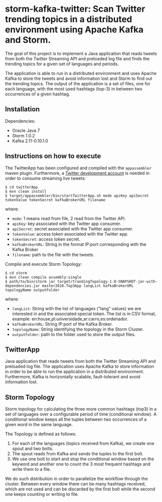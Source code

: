 # storm-kafka-twitter: Scan Twitter trending topics in a distributed environment using Apache Kafka and Storm.

The goal of this project is to implement a Java application that reads tweets from both the Twitter Streaming API and preloaded log file and finds the trending topics for a given set of languages and periods. 

The application is able to run in a distributed environment and uses Apache Kafka to store the tweets and avoid information lost and Storm to find out the trending topics. The output of the application is a set of files, one for each language, with the most used hashtags (top-3) in between two occurrences of a given hashtag.

Installation
----------- 
Dependencies:

* Oracle Java 7
* Storm 1.0.2
* Kafka 2.11-0.10.1.0

Instructions on how to execute
----------- 
The TwitterApp has been configured and compiled with the ````appassembler```` maven plugin. Furthermore, a [Twitter development account](https://apps.twitter.com/) is needed in order to consume streaming live tweets:

````
$ cd twitterApp
$ mvn clean install
$ target/appassembler/bin/startTwitterApp.sh mode apiKey apiSecret tokenValue tokenSecret kafkaBrokerURL filename
````

where:

* ````mode````: 1 means read from file, 2 read from the Twitter API.
* ````apiKey````: key associated with the Twitter app consumer.
* ````apiSecret````: secret associated with the Twitter app consumer.
* ````tokenValue````: access token associated with the Twitter app.
* ````tokenSecret````: access token secret.
* ````kafkaBrokerURL````: String in the format IP:port corresponding with the Kafka Broker
* ````filename````: path to the file with the tweets.

Compile and execute Storm Topology:

````
$ cd storm
$ mvn clean compile assembly:single
$ path/to/bin/storm jar target/trandingTopology-1.0-SNAPSHOT-jar-with-dependencies.jar master2016.Top3App langList kafkaBrokerURL topologyName outputFolder
````

where:

* ````langList````: String with the list of languages (“lang” values) we are interested in and the associated special token. The list is in CSV format,
example: en:house,pl:universidade,ar:carro,es:ordenador.
* ````kafkaBrokerURL````: String IP:port of the Kafka Broker.
* ````topologyName````: String identifying the topology in the Storm Cluster.
* ````outputFolder````: path to the folder used to store the output files.

TwitterApp
-----------
Java application that reads tweets from	both the Twitter Streaming API and preloaded log file. The application uses Apache Kafka to store information in order to be able to run the application in a distributed environment. Furthermore, Kafka is horizontally scalable, fault-tolerant and avoid information lost.

Storm Topology
-----------
Storm topology for calculating the three more common hashtags (top3) in a set of languages over a configurable period of time (conditional window). A conditional window keeps all the tuples between two occurrences of a given word in the same language.

The Topology is defined as follows:

1. For each of the languages (topics received from Kafka), we create one spout and two bolts.
2. The spout reads from Kafka and sends the tuples to the first bolt.
3. We use one bolt to start and stop the conditional window based on the keyword and another one to count the 3 most frequent hashtags and write them to a file. 
		  
We do such distribution in order to parallelize the workflow through the cluster. Between every window there can be many hashtags received, which are not used and can be discarded by the first bolt while the second one keeps counting or writing to file.
		 
	
